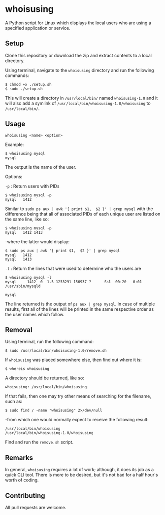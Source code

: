 # whoisusing
A Python script for Linux which displays the local users who are using a specified application or service.

## Setup
Clone this repository or download the zip and extract contents to a local directory.

Using terminal, navigate to the `whoisusing` directory and run the following commands:

```
$ chmod +x ./setup.sh
$ sudo ./setup.sh
```
This will create a directory in `/usr/local/bin/` named `whoisusing-1.0` and it will also add a symlink of `/usr/local/bin/whoisusing-1.0/whoisusing` to `/usr/local/bin/`.

## Usage

`whoisusing <name> <option>` 

Example:
```
$ whoisusing mysql
mysql
```
The output is the name of the user.

Options:

`-p` : Return users with PIDs

```
$ whoisusing mysql -p
mysql   1412
```
Similar to `sudo ps aux | awk '{ print $1,  $2 }' | grep mysql` with the difference being that all of associated PIDs of each unique user are listed on the same line, like so:

```
$ whoisusing mysql -p
mysql   1412 1413
```

-where the latter would display:

```
$ sudo ps aux | awk '{ print $1,  $2 }' | grep mysql
mysql   1412
mysql   1413
```

`-l` : Return the lines that were used to determine who the users are

```
$ whoisusing mysql -l
mysql     1412  0  1.5 1253291 156937 ?      Ssl  00:20   0:01 /usr/sbin/mysqld

mysql
```
The line returned is the output of `ps aux | grep mysql`. In case of multiple results, first all of the lines will be printed in the same respective order as the user names which follow.

## Removal

Using terminal, run the following command:

```
$ sudo /usr/local/bin/whoisusing-1.0/remove.sh
```

If `whoisusing` was placed somewhere else, then find out where it is:

```
$ whereis whoisusing
```

A directory should be returned, like so:

```
whoisusing: /usr/local/bin/whoisusing
```

If that fails, then one may try other means of searching for the filename, such as:

```
$ sudo find / -name "whoisusing" 2>/dev/null
```

-from which one would normally expect to receive the following result:

```
/usr/local/bin/whoisusing
/usr/local/bin/whoisusing-1.0/whoisusing
```

Find and run the `remove.sh` script.

## Remarks

In general, `whoisusing` requires a lot of work; although, it does its job as a quick CLI tool. There is more to be desired, but it's not bad for a half hour's worth of coding.

## Contributing

All pull requests are welcome. 

